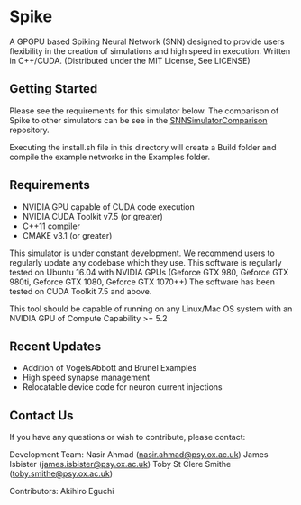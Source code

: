 # Spike

A GPGPU based Spiking Neural Network (SNN) designed to provide users flexibility in the creation of simulations and high speed in execution. Written in C++/CUDA. (Distributed under the MIT License, See LICENSE)

## Getting Started

Please see the requirements for this simulator below. The comparison of Spike to other simulators can be see in the [SNNSimulatorComparison](https://github.com/nasiryahm/SNNSimulatorComparison) repository.

Executing the install.sh file in this directory will create a Build folder and compile the example networks in the Examples folder.

## Requirements
  - NVIDIA GPU capable of CUDA code execution
  - NVIDIA CUDA Toolkit v7.5 (or greater)
  - C++11 compiler
  - CMAKE v3.1 (or greater)

This simulator is under constant development. We recommend users to regularly update any codebase which they use. This software is regularly tested on Ubuntu 16.04 with NVIDIA GPUs (Geforce GTX 980, Geforce GTX 980ti, Geforce GTX 1080, Geforce GTX 1070++) The software has been tested on CUDA Toolkit 7.5 and above.

This tool should be capable of running on any Linux/Mac OS system with an NVIDIA GPU of Compute Capability >= 5.2

## Recent Updates
  - Addition of VogelsAbbott and Brunel Examples
  - High speed synapse management
  - Relocatable device code for neuron current injections


## Contact Us
If you have any questions or wish to contribute, please contact: 

Development Team:
  Nasir Ahmad (nasir.ahmad@psy.ox.ac.uk)
  James Isbister (james.isbister@psy.ox.ac.uk)
  Toby St Clere Smithe (toby.smithe@psy.ox.ac.uk)

Contributors:
  Akihiro Eguchi
